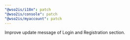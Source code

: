 ```yaml
---
"@wso2is/i18n": patch
"@wso2is/console": patch
"@wso2is/myaccount": patch
---
```


Improve update message of Login and Registration section.
